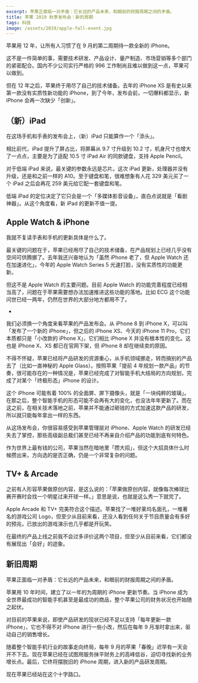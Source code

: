 ```yaml
---
excerpt: 苹果正面临一对矛盾：它长远的产品未来，和眼前的财报周期之间的矛盾。
title: 苹果 2019 秋季发布会：新的周期
tags: 科技
image: /assets/2019/apple-fall-event.jpg
---
```


苹果用 12 年，让所有人习惯了在 9 月的第二周期待一款全新的 iPhone。

这不是一件简单的事，需要技术研发、产品设计、量产制造、市场营销等多个部门的紧密配合。国内不少公司实行严格的 996 工作制尚且难以做到这一点，苹果可以做到。

但在 12 年之后，苹果终于用尽了自己的技术储备。去年的 iPhone XS 是有史以来第一款没有实质性新功能的 iPhone，到了今年，发布会前，一切爆料都显示，新 iPhone 会再一次缺少「创新」。

## （新）iPad

在这场手机和手表的发布会上，（新）iPad 只能算作一个「添头」。

相比前代，iPad 提升了屏占比，将屏幕从 9.7 寸升级到 10.2 寸，机身尺寸也增大了一点点，主要是为了适配 10.5 寸 iPad Air 的同款键盘，支持 Apple Pencil。

对于低端 iPad 来说，最关键的参数永远是芯片。这次 iPad 更新，处理器并没有升级，还是和之前一样的 A10。至于键盘和笔，很难想象有人花 329 美元买了一个 iPad 之后会再花 259 美元给它配一套键盘和笔。

低端 iPad 的定位决定了它只会是一个「多媒体影音设备」，直白点说就是「看剧神器」。从这个角度看，新 iPad 的更新不值一提。

## Apple Watch & iPhone

我就不复读手表和手机的更新具体是什么了。

最关键的问题在于，苹果已经用尽了自己的技术储备，在产品规划上已经几乎没有空间可供腾挪了。去年我还兴奋地认为「虽然 iPhone 老了，但 Apple Watch 还在加速进化」，今年的 Apple Watch Series 5 光速打脸，没有实质性的功能更新。

但这不是 Apple Watch 的主要问题。目前 Apple Watch 的功能完善程度已经相当高了，问题在于苹果需要想办法加速推进这些功能的落地。比如 ECG 这个功能问世已经一两年，仍然在世界的大部分地方都用不了。

-

我们必须换一个角度来看苹果的产品发布会。从 iPhone 8 到 iPhone X，可以叫「发布了一个新的 iPhone」，但之后的 iPhone XS、今天的 iPhone 11 Pro，它们本质都只是「小改款的 iPhone X」，它们相比 iPhone X 并没有根本性的变化。这也是 iPhone X、XS 都已在官网下架，但 iPhone 8 却在继续卖的原因。

不得不怀疑，苹果已经将产品研发的资源重心，从手机领域挪走，转而搞别的产品去了（比如一直神秘的 Apple Glass）。按照苹果「提前 4 年规划一款产品」的节奏，很可能存在的一种情况是，苹果已经完成了对智能手机大结局的方向规划，完成了对某个「终极形态」iPhone 的设计。

这个 iPhone 可能有着 100% 的全面屏、屏下摄像头，就是「一块纯粹的玻璃」。在那之后，整个智能手机的形态可能不会再有大的变化，也没法年年更新了。而在这之前，在相关技术落地之前，苹果并不能通过砸钱的方式加速这款产品的研发，所以就只能每年拿出一样的东西。

从这场发布会，你很容易感受到苹果管理层对 iPhone、Apple Watch 的研发已经失去了掌控，那些高级副总裁们甚至已经不再亲自介绍产品的功能到底有何特色。

作为世界上最有钱的公司，苹果当然在暗地里「攒大招」，但这个大招具体什么时候攒出来，方向选的是否正确，仍是一个非常复杂的问题。

## TV+ & Arcade

之前有人形容苹果做原创内容，是这么说的：「苹果做原创内容，就像每次棒球比赛开赛时会找一个明星过来开球一样。」意思是说，也就是这么秀一下就完了。

Apple Arcade 和 TV+ 完美符合这个描述。苹果找了一堆好莱坞名面孔，一堆著名的游戏公司 Logo，但至少从目前来看，还没人看到任何关于节目质量会有多好的预兆，已放出的游戏演示也几乎都是开玩笑。

在最终的产品上线之前我不会过多评价这两个项目，但至少从目前来看，它们都没有展现出「会好」的迹象。

## 新旧周期

苹果正面临一对矛盾：它长远的产品未来，和眼前的财报周期之间的矛盾。

苹果用 10 年时间，建立了以一年的为周期的 iPhone 更新节奏。当 iPhone 成为全世界最成功的智能手机甚至是最成功的商品，整个苹果公司的财务状况也开始随之起伏。

对目前的苹果来说，即使产品研发的现状已经不足以支持「每年更新一款 iPhone」，它也不得不对 iPhone 进行一些小改，然后在每年 9 月准时拿出来，驱动自己的销售增长。

随着整个智能手机行业的故事走向终局，每年 9 月的苹果「春晚」迟早有一天会开不下去。现在苹果已经在试图用服务抹平财务上的高峰低谷，迫切寻找新的业务增长点。最后，它终将摆脱旧的 iPhone 周期，进入新的产品研发周期。

现在苹果已经站在这个十字路口。
